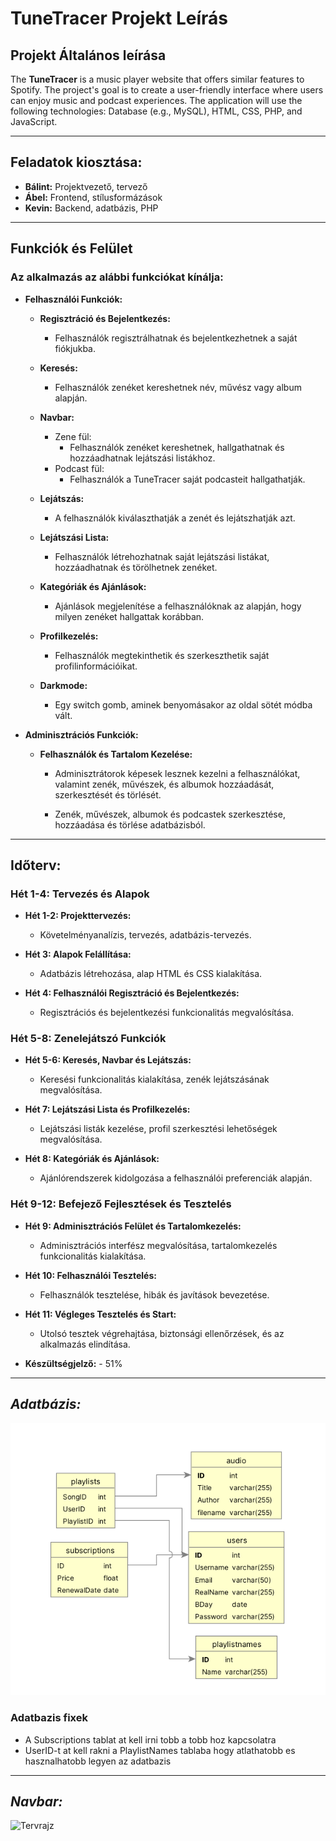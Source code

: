 # TuneTracer Projekt Leírás 

## **Projekt Általános leírása**

The **TuneTracer** is a music player website that offers similar features to Spotify. The project's goal is to create a user-friendly interface where users can enjoy music and podcast experiences. The application will use the following technologies: Database (e.g., MySQL), HTML, CSS, PHP, and JavaScript.

---
## **Feladatok kiosztása:**

- **Bálint:** Projektvezető, tervező
- **Ábel:** Frontend, stílusformázások
- **Kevin:** Backend, adatbázis, PHP

---
## **Funkciók és Felület**

### **Az alkalmazás az alábbi funkciókat kínálja:**

- **Felhasználói Funkciók:**

  - **Regisztráció és Bejelentkezés:**
    - Felhasználók regisztrálhatnak és bejelentkezhetnek a saját fiókjukba.

  - **Keresés:**
    - Felhasználók zenéket kereshetnek név, művész vagy album alapján.

  - **Navbar:**
    - Zene fül:
      - Felhasználók zenéket kereshetnek, hallgathatnak és hozzáadhatnak lejátszási listákhoz.
    - Podcast fül:
      - Felhasználók a TuneTracer saját podcasteit hallgathatják.

  - **Lejátszás:**
    - A felhasználók kiválaszthatják a zenét és lejátszhatják azt.

  - **Lejátszási Lista:**
    - Felhasználók létrehozhatnak saját lejátszási listákat, hozzáadhatnak és törölhetnek zenéket.

  - **Kategóriák és Ajánlások:**
    - Ajánlások megjelenítése a felhasználóknak az alapján, hogy milyen zenéket hallgattak korábban.

  - **Profilkezelés:**
    - Felhasználók megtekinthetik és szerkeszthetik saját profilinformációikat.

  - **Darkmode:**
    - Egy switch gomb, aminek benyomásakor az oldal sötét módba vált.

- **Adminisztrációs Funkciók:**

  - **Felhasználók és Tartalom Kezelése:**
    - Adminisztrátorok képesek lesznek kezelni a felhasználókat, valamint zenék, művészek, és albumok hozzáadását, szerkesztését és törlését.

    - Zenék, művészek, albumok és podcastek szerkesztése, hozzáadása és törlése adatbázisból.

---
## **Időterv:**

### **Hét 1-4: Tervezés és Alapok**

- **Hét 1-2: Projekttervezés:**
  - Követelményanalízis, tervezés, adatbázis-tervezés.

- **Hét 3: Alapok Felállítása:**
  - Adatbázis létrehozása, alap HTML és CSS kialakítása.

- **Hét 4: Felhasználói Regisztráció és Bejelentkezés:**
  - Regisztrációs és bejelentkezési funkcionalitás megvalósítása.

### **Hét 5-8: Zenelejátszó Funkciók**

- **Hét 5-6: Keresés, Navbar és Lejátszás:**
  - Keresési funkcionalitás kialakítása, zenék lejátszásának megvalósítása.

- **Hét 7: Lejátszási Lista és Profilkezelés:**
  - Lejátszási listák kezelése, profil szerkesztési lehetőségek megvalósítása.

- **Hét 8: Kategóriák és Ajánlások:**
  - Ajánlórendszerek kidolgozása a felhasználói preferenciák alapján.

### **Hét 9-12: Befejező Fejlesztések és Tesztelés**

- **Hét 9: Adminisztrációs Felület és Tartalomkezelés:**
  - Adminisztrációs interfész megvalósítása, tartalomkezelés funkcionalitás kialakítása.

- **Hét 10: Felhasználói Tesztelés:**
  - Felhasználók tesztelése, hibák és javítások bevezetése.

- **Hét 11: Végleges Tesztelés és Start:**
  - Utolsó tesztek végrehajtása, biztonsági ellenőrzések, és az alkalmazás elindítása.

- **Készültségjelző:** - 51%

---
## ***Adatbázis:***

![Tervrajz](docs/adatbazis.png) 
### Adatbazis fixek
 - A Subscriptions tablat at kell irni tobb a tobb hoz kapcsolatra
 - UserID-t at kell rakni a PlaylistNames tablaba hogy atlathatobb es hasznalhatobb legyen az adatbazis
---
## ***Navbar:***
![Tervrajz](navbar.png) 
